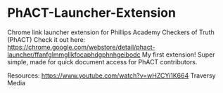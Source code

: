 # PhACT-Launcher-Extension
Chrome link launcher extension for Phillips Academy Checkers of Truth (PhACT)
Check it out here: https://chrome.google.com/webstore/detail/phact-launcher/ffanfglmmgllkfocaphdgphnhgeibodc
My first extension! Super simple, made for quick document access for PhACT contributors.

Resources: https://www.youtube.com/watch?v=wHZCYi1K664 Traversy Media
